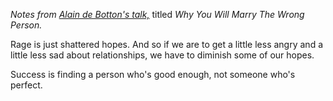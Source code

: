 _Notes from [Alain de Botton's talk,](https://www.youtube.com/watch?v=DCS6t6NUAGQ)_ titled _Why You Will Marry The Wrong Person._ 

Rage is just shattered hopes. And so if we are to get a little less angry and a little less sad about relationships, we have to diminish some of our hopes.

Success is finding a person who's good enough, not someone who's perfect. 